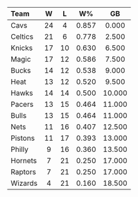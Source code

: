 | Team                             |  W  |  L  |  W%   |   GB   |
|:---------------------------------|:---:|:---:|:-----:|:------:|
| [](/r/clevelandcavs) Cavs        | 24  |  4  | 0.857 | 0.000  |
| [](/r/bostonceltics) Celtics     | 21  |  6  | 0.778 | 2.500  |
| [](/r/nyknicks) Knicks           | 17  | 10  | 0.630 | 6.500  |
| [](/r/orlandomagic) Magic        | 17  | 12  | 0.586 | 7.500  |
| [](/r/mkebucks) Bucks            | 14  | 12  | 0.538 | 9.000  |
| [](/r/heat) Heat                 | 13  | 12  | 0.520 | 9.500  |
| [](/r/atlantahawks) Hawks        | 14  | 14  | 0.500 | 10.000 |
| [](/r/pacers) Pacers             | 13  | 15  | 0.464 | 11.000 |
| [](/r/chicagobulls) Bulls        | 13  | 15  | 0.464 | 11.000 |
| [](/r/gonets) Nets               | 11  | 16  | 0.407 | 12.500 |
| [](/r/detroitpistons) Pistons    | 11  | 17  | 0.393 | 13.000 |
| [](/r/sixers) Philly             |  9  | 16  | 0.360 | 13.500 |
| [](/r/charlottehornets) Hornets  |  7  | 21  | 0.250 | 17.000 |
| [](/r/torontoraptors) Raptors    |  7  | 21  | 0.250 | 17.000 |
| [](/r/washingtonwizards) Wizards |  4  | 21  | 0.160 | 18.500 |
